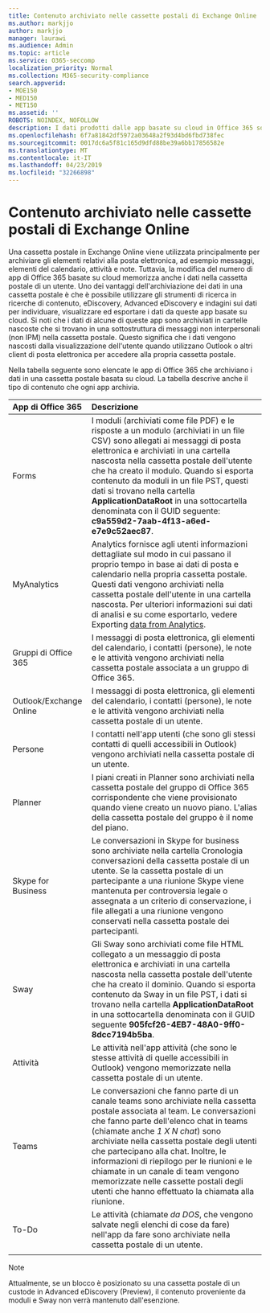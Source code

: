 ```yaml
---
title: Contenuto archiviato nelle cassette postali di Exchange Online
ms.author: markjjo
author: markjjo
manager: laurawi
ms.audience: Admin
ms.topic: article
ms.service: O365-seccomp
localization_priority: Normal
ms.collection: M365-security-compliance
search.appverid:
- MOE150
- MED150
- MET150
ms.assetid: ''
ROBOTS: NOINDEX, NOFOLLOW
description: I dati prodotti dalle app basate su cloud in Office 365 sono archiviati in una cassetta postale di Exchange Online di un utente nel cloud Microsoft.
ms.openlocfilehash: 6f7a81842df5972a03648a2f93d4bd6fbd738fec
ms.sourcegitcommit: 0017dc6a5f81c165d9dfd88be39a6bb17856582e
ms.translationtype: MT
ms.contentlocale: it-IT
ms.lasthandoff: 04/23/2019
ms.locfileid: "32266898"
---
```

# <a name="content-stored-in-exchange-online-mailboxes"></a>Contenuto archiviato nelle cassette postali di Exchange Online

Una cassetta postale in Exchange Online viene utilizzata principalmente per archiviare gli elementi relativi alla posta elettronica, ad esempio messaggi, elementi del calendario, attività e note. Tuttavia, la modifica del numero di app di Office 365 basate su cloud memorizza anche i dati nella cassetta postale di un utente. Uno dei vantaggi dell'archiviazione dei dati in una cassetta postale è che è possibile utilizzare gli strumenti di ricerca in ricerche di contenuto, eDiscovery, Advanced eDiscovery e indagini sui dati per individuare, visualizzare ed esportare i dati da queste app basate su cloud. Si noti che i dati di alcune di queste app sono archiviati in cartelle nascoste che si trovano in una sottostruttura di messaggi non interpersonali (non IPM) nella cassetta postale. Questo significa che i dati vengono nascosti dalla visualizzazione dell'utente quando utilizzano Outlook o altri client di posta elettronica per accedere alla propria cassetta postale.

Nella tabella seguente sono elencate le app di Office 365 che archiviano i dati in una cassetta postale basata su cloud. La tabella descrive anche il tipo di contenuto che ogni app archivia.

|App di Office 365  |Descrizione  |
|:---------|:---------|
|Forms     <br/> |I moduli (archiviati come file PDF) e le risposte a un modulo (archiviati in un file CSV) sono allegati ai messaggi di posta elettronica e archiviati in una cartella nascosta nella cassetta postale dell'utente che ha creato il modulo. Quando si esporta contenuto da moduli in un file PST, questi dati si trovano nella cartella **ApplicationDataRoot** in una sottocartella denominata con il GUID seguente: **c9a559d2-7aab-4f13-a6ed-e7e9c52aec87**.        <br/> |
|MyAnalytics    <br/> |   Analytics fornisce agli utenti informazioni dettagliate sul modo in cui passano il proprio tempo in base ai dati di posta e calendario nella propria cassetta postale. Questi dati vengono archiviati nella cassetta postale dell'utente in una cartella nascosta. Per ulteriori informazioni sui dati di analisi e su come esportarlo, vedere Exporting [data from Analytics](manage-gdpr-data-subject-requests-with-the-dsr-case-tool.md#exporting-data-from-myanalytics-and-the-office-roaming-service).      <br/> |
|Gruppi di Office 365    <br/>|  I messaggi di posta elettronica, gli elementi del calendario, i contatti (persone), le note e le attività vengono archiviati nella cassetta postale associata a un gruppo di Office 365.       <br/> |
|Outlook/Exchange Online<br/>|  I messaggi di posta elettronica, gli elementi del calendario, i contatti (persone), le note e le attività vengono archiviati nella cassetta postale di un utente.       <br/> |
|Persone    <br/> |  I contatti nell'app utenti (che sono gli stessi contatti di quelli accessibili in Outlook) vengono archiviati nella cassetta postale di un utente.      <br/> |
|Planner     <br/> |   I piani creati in Planner sono archiviati nella cassetta postale del gruppo di Office 365 corrispondente che viene provisionato quando viene creato un nuovo piano. L'alias della cassetta postale del gruppo è il nome del piano.      <br/> |
|Skype for Business    <br/>  | Le conversazioni in Skype for business sono archiviate nella cartella Cronologia conversazioni della cassetta postale di un utente. Se la cassetta postale di un partecipante a una riunione Skype viene mantenuta per controversia legale o assegnata a un criterio di conservazione, i file allegati a una riunione vengono conservati nella cassetta postale dei partecipanti.         <br/> |
|Sway     <br/> |  Gli Sway sono archiviati come file HTML collegato a un messaggio di posta elettronica e archiviati in una cartella nascosta nella cassetta postale dell'utente che ha creato il dominio. Quando si esporta contenuto da Sway in un file PST, i dati si trovano nella cartella **ApplicationDataRoot** in una sottocartella denominata con il GUID seguente **905fcf26-4EB7-48A0-9ff0-8dcc7194b5ba**.       <br/> |
|Attività    <br/> |  Le attività nell'app attività (che sono le stesse attività di quelle accessibili in Outlook) vengono memorizzate nella cassetta postale di un utente.       <br/> |
|Teams    <br/>  |Le conversazioni che fanno parte di un canale teams sono archiviate nella cassetta postale associata al team. Le conversazioni che fanno parte dell'elenco chat in teams (chiamate anche *1 X N chat*) sono archiviate nella cassetta postale degli utenti che partecipano alla chat. Inoltre, le informazioni di riepilogo per le riunioni e le chiamate in un canale di team vengono memorizzate nelle cassette postali degli utenti che hanno effettuato la chiamata alla riunione. <br/> | 
|To-Do  <br/> | Le attività (chiamate *da DOS*, che vengono salvate negli elenchi di cose da fare) nell'app da fare sono archiviate nella cassetta postale di un utente.        <br/> |
||||

> [!NOTE]
> Attualmente, se un blocco è posizionato su una cassetta postale di un custode in Advanced eDiscovery (Preview), il contenuto proveniente da moduli e Sway non verrà mantenuto dall'esenzione. 
